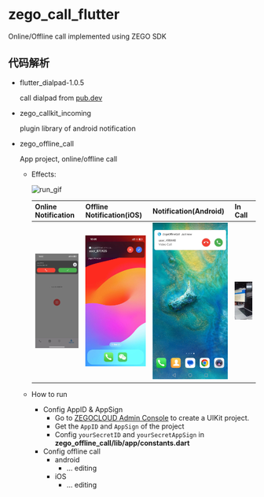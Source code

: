 # zego_call_flutter

Online/Offline call implemented using ZEGO SDK

## 代码解析

- flutter_dialpad-1.0.5

  call dialpad from [pub.dev](https://pub.dev/packages/flutter_dialpad)
- zego_callkit_incoming

  plugin library of android notification
- zego_offline_call

  App project, online/offline call

  - Effects:

    ![run_gif](./assets/pics/run.gif)

    | Online Notification                                         | Offline Notification(iOS)                                             | Notification(Android)                                                         | In Call                                   |
    | ----------------------------------------------------------- | --------------------------------------------------------------------- | ----------------------------------------------------------------------------- | ----------------------------------------- |
    | ![online-notification](./assets/pics/online-notification.jpg) | ![offline-notification-ios](./assets/pics/offline-notification-ios.jpg) | ![offline-notification-android](./assets/pics/offline-notification-android.jpg) | ![video-call](./assets/pics/video-call.jpg) |
  - How to run

    - Config AppID & AppSign
      - Go to [ZEGOCLOUD Admin Console](https://console.zegocloud.com/) to create a UIKit project.
      - Get the `AppID` and `AppSign` of the project
      - Config `yourSecretID` and `yourSecretAppSign` in **zego_offline_call/lib/app/constants.dart**
    - Config offline call
      - android
        - ... editing
      - iOS
        - ... editing
